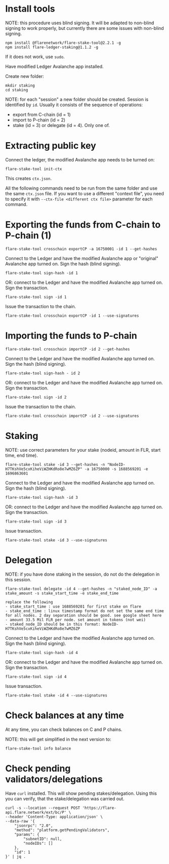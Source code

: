 
# Install tools

NOTE: this procedure uses blind signing. It will be adapted to non-blind signing to work properly, but currently there are some issues with non-blind signing.

```
npm install @flarenetwork/flare-stake-tool@2.2.1 -g
npm install flare-ledger-staking@1.1.2 -g
```
If it does not work, use `sudo`.

Have modified Ledger Avalanche app installed.

Create new folder:
```
mkdir staking
cd staking
```

NOTE: for each "session" a new folder should be created. Session is identified by `id`. Usually it consists of the sequence of operations:
- export from C-chain  (id = 1)
- import to P-chain (id = 2)
- stake (id = 3) or delegate (id = 4). Only one of.

# Extracting public key

Connect the ledger, the modified Avalanche app needs to be turned on:

```
flare-stake-tool init-ctx
```
This creates `ctx.json`.

All the following commands need to be run from the same folder and use the same `ctx.json` file.
If you want to use a different "context file", you need to specify it with `--ctx-file <different ctx file>` parameter for each command.

# Exporting the funds from C-chain to P-chain (1)

```
flare-stake-tool crosschain exportCP -a 16750001 -id 1 --get-hashes
```

Connect to the Ledger and have the modified Avalanche app or "original" Avalanche app turned on. Sign the hash (blind signing).

```
flare-stake-tool sign-hash -id 1
```

OR: connect to the Ledger and have the modified Avalanche app turned on. Sign the transaction.
```
flare-stake-tool sign -id 1
```

Issue the transaction to the chain.

```
flare-stake-tool crosschain exportCP -id 1 --use-signatures
```


# Importing the funds to P-chain

```
flare-stake-tool crosschain importCP -id 2 --get-hashes
```

Connect to the Ledger and have the modified Avalanche app turned on. Sign the hash (blind signing).

```
flare-stake-tool sign-hash - id 2
```

OR: connect to the Ledger and have the modified Avalanche app turned on. Sign the transaction.
```
flare-stake-tool sign -id 2
```

Issue the transaction to the chain.
```
flare-stake-tool crosschain importCP -id 2 --use-signatures
```

# Staking

NOTE: use correct parameters for your stake (nodeid, amount in FLR, start time, end time).

```
flare-stake-tool stake -id 3 --get-hashes -n "NodeID-H7TKshVe5cxKiheViWZHKdRo8e7wMZ6ZP" -a 16750000 -s 1688569201 -e 1696863601
```

Connect to the Ledger and have the modified Avalanche app turned on. Sign the hash (blind signing).

```
flare-stake-tool sign-hash -id 3
```

OR: connect to the Ledger and have the modified Avalanche app turned on. Sign the transaction.
```
flare-stake-tool sign -id 3
```


Issue transaction.
```
flare-stake-tool stake -id 3 --use-signatures
```

# Delegation

NOTE: if you have done staking in the session, do not do the delegation in this session.

```
flare-stake-tool delegate -id 4 --get-hashes -n "staked_node_ID" -a stake_amount -s stake_start_time -e stake_end_time

replace the following
- stake_start_time : use 1688569201 for first stake on flare
- stake_end_time : linux timestamp format do not set the same end time for all nodes. 2 day separation should be good. see google sheet here
- amount 33.5 Mil FLR per node. set amount in tokens (not wei)
- staked_node_ID should be in this format: NodeID-H7TKshVe5cxKiheViWZHKdRo8e7wMZ6ZP

```

Connect to the Ledger and have the modified Avalanche app turned on. Sign the hash (blind signing).
```
flare-stake-tool sign-hash -id 4
```
OR: connect to the Ledger and have the modified Avalanche app turned on. Sign the transaction.
```
flare-stake-tool sign -id 4
```


Issue transaction.
```
flare-stake-tool stake -id 4 --use-signatures
```

# Check balances at any time

At any time, you can check balances on C and P chains.

NOTE: this will get simplified in the next version to:
```
flare-stake-tool info balance
```


# Check pending validators/delegations

Have `curl` installed. This will show pending stakes/delegation. Using this you can verify, that the stake/delegation was carried out.

```
curl -s --location --request POST 'https://flare-api.flare.network/ext/bc/P' \
--header 'Content-Type: application/json' \
--data-raw '{
    "jsonrpc": "2.0",
    "method": "platform.getPendingValidators",
    "params": {
        "subnetID": null,
        "nodeIDs": []
    },
    "id": 1
}' | jq .
```